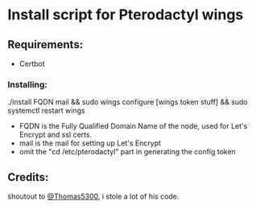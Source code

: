 # Install script for Pterodactyl wings

## Requirements:
- Certbot

### Installing:
./install FQDN mail && sudo wings configure [wings token stuff] && sudo systemctl restart wings 

- FQDN is the Fully Qualified Domain Name of the node, used for Let's Encrypt and ssl certs.
- mail is the mail for setting up Let's Encrypt
- omit the "cd /etc/pterodactyl" part in generating the config token

## Credits:

shoutout to [@Thomas5300](https://github.com/Thomas5300), i stole a lot of his code.
